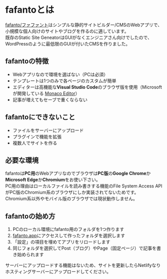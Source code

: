 # fafantoとは
[fafanto/ファファント](https://www.fafanto.app/)はシンプルな静的サイトビルダー/CMSのWebアプリで、小規模な個人向けのサイトやブログを作るのに適しています。  
既存のStatic Site GeneatorはGUIがなくエンジニアさん向けでしたので、WordPressのように最低限のGUIが付いたCMSを作りました。  
## fafantoの特徴
* Webアプリなので環境を選ばない（PCは必須）
* テンプレートは1つのみで各ページのカスタムが簡単
* エディターは高機能な**Visual Studio Code**のブラウザ版を使用（Microsoftが開発している [Monaco Editor](https://microsoft.github.io/monaco-editor)）
* 記事が増えてもセーブで重くならない
## fafantoにできないこと
* ファイルをサーバーにアップロード
* プラグインで機能を拡張
* 複数人でサイトを作る

## 必要な環境
fafantoは**PC用**のWebアプリなのでブラウザは**PC版**の**Google Chrome**か**Microsoft Edge**か**Chromium**をお使い下さい。  
PC用の理由はローカルファイルを読み書きする機能のFile System Access APIがPC版のChromium系のブラウザにしか実装されてないためです。  
Chromium系以外やモバイル版のブラウザでは現状動作しません。
## fafantoの始め方
1. PCのローカル環境にfafanto用のフォルダを1つ作ります
2. [fafanto.app](https://www.fafanto.app/)にアクセスして作ったフォルダを選択します
3. 「設定」の項目を埋めてアプリをリロードします
4. 同じフォルダを選択してPost（ブログ）やPage（固定ページ）で記事を書き始められます  

サーバーにアップロードする機能はないため、サイトを更新したらNetlifyなりホスティングサーバーにアップロードしてください。
